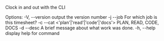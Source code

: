 Clock in and out with the CLI

Options:
  -V, --version                           output the version number
  -j --job <string>                       For which job is this timesheet?
  -c --cat <'plan'|'read'|'code'|'docs'>  PLAN, READ, CODE, DOCS
  -d --desc <string>                      A brief message about what work was done.
  -h, --help                              display help for command

